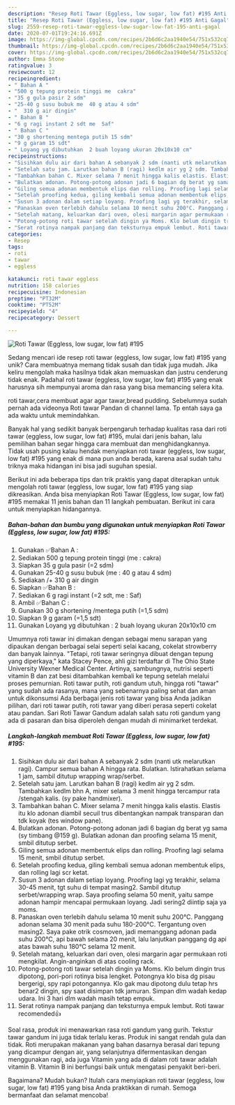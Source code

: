 ```yaml
---
description: "Resep Roti Tawar (Eggless, low sugar, low fat) #195 Anti Gagal"
title: "Resep Roti Tawar (Eggless, low sugar, low fat) #195 Anti Gagal"
slug: 2559-resep-roti-tawar-eggless-low-sugar-low-fat-195-anti-gagal
date: 2020-07-01T19:24:16.691Z
image: https://img-global.cpcdn.com/recipes/2b6d6c2aa1940e54/751x532cq70/roti-tawar-eggless-low-sugar-low-fat-195-foto-resep-utama.jpg
thumbnail: https://img-global.cpcdn.com/recipes/2b6d6c2aa1940e54/751x532cq70/roti-tawar-eggless-low-sugar-low-fat-195-foto-resep-utama.jpg
cover: https://img-global.cpcdn.com/recipes/2b6d6c2aa1940e54/751x532cq70/roti-tawar-eggless-low-sugar-low-fat-195-foto-resep-utama.jpg
author: Emma Stone
ratingvalue: 3
reviewcount: 12
recipeingredient:
- " Bahan A "
- "500 g tepung protein tinggi me  cakra"
- "35 g gula pasir 2 sdm"
- "25-40 g susu bubuk me  40 g atau 4 sdm"
- "  310 g air dingin"
- " Bahan B "
- "6 g ragi instant 2 sdt me  Saf"
- " Bahan C "
- "30 g shortening mentega putih 15 sdm"
- "9 g garam 15 sdt"
- " Loyang yg dibutuhkan  2 buah loyang ukuran 20x10x10 cm"
recipeinstructions:
- "Sisihkan dulu air dari bahan A sebanyak 2 sdm (nanti utk melarutkan ragi). Campur semua bahan A hingga rata. Bulatkan. Istirahatkan selama 1 jam, sambil ditutup wrapping wrap/serbet."
- "Setelah satu jam. Larutkan bahan B (ragi) kedlm air yg 2 sdm. Tambahkan kedlm bhn A, mixer selama 3 menit hingga tercampur rata /stengah kalis. (sy pake handmixer)."
- "Tambahkan bahan C. Mixer selama 7 menit hingga kalis elastis. Elastis itu klo adonan diambil secuil trus dibentangkan nampak transparan dan tdk koyak (tes window pane)."
- "Bulatkan adonan. Potong-potong adonan jadi 6 bagian dg berat yg sama (sy timbang @159 g). Bulatkan adonan dan proofing selama 15 menit, smbil ditutup serbet."
- "Giling semua adonan membentuk elips dan rolling. Proofing lagi selama 15 menit, smbil ditutup serbet."
- "Setelah proofing kedua, giling kembali semua adonan membentuk elips, dan rolling lagi scr ketat."
- "Susun 3 adonan dalam setiap loyang. Proofing lagi yg terakhir, selama 30-45 menit, tgt suhu di tempat masing2. Sambil ditutup serbet/wrapping wrap. Saya proofing selama 50 menit, yaitu sampe adonan hampir mencapai permukaan loyang. Jadi sering2 diintip saja ya moms."
- "Panaskan oven terlebih dahulu selama 10 menit suhu 200°C. Panggang adonan selama 30 menit pada suhu 180-200°C. Tergantung oven masing2. Saya pake otrik cosmoven, jadi memanggang adonan pada suhu 200°C, api bawah selama 20 menit, lalu lanjutkan panggang dg api atas bawah suhu 180°C selama 12 menit."
- "Setelah matang, keluarkan dari oven, olesi margarin agar permukaan roti mengkilat. Angin-anginkan di atas cooling rack."
- "Potong-potong roti tawar setelah dingin ya Moms. Klo belum dingin trus dipotong, pori-pori rotinya bisa lengket. Potongnya klo bisa dg pisau bergerigi, spy rapi potongannya. Klo gak mau dipotong dulu tetap hrs benar2 dingin, spy saat disimpan tdk jamuran. Simpan dlm wadah kedap udara. Ini 3 hari dlm wadah masih tetap empuk."
- "Serat rotinya nampak panjang dan teksturnya empuk lembut. Roti tawar recomended👍"
categories:
- Resep
tags:
- roti
- tawar
- eggless

katakunci: roti tawar eggless 
nutrition: 158 calories
recipecuisine: Indonesian
preptime: "PT32M"
cooktime: "PT52M"
recipeyield: "4"
recipecategory: Dessert

---
```



![Roti Tawar (Eggless, low sugar, low fat) #195](https://img-global.cpcdn.com/recipes/2b6d6c2aa1940e54/751x532cq70/roti-tawar-eggless-low-sugar-low-fat-195-foto-resep-utama.jpg)

Sedang mencari ide resep roti tawar (eggless, low sugar, low fat) #195 yang unik? Cara membuatnya memang tidak susah dan tidak juga mudah. Jika keliru mengolah maka hasilnya tidak akan memuaskan dan justru cenderung tidak enak. Padahal roti tawar (eggless, low sugar, low fat) #195 yang enak harusnya sih mempunyai aroma dan rasa yang bisa memancing selera kita.

roti tawar,cera membuat agar agar tawar,bread pudding. Sebelumnya sudah pernah ada videonya Roti tawar Pandan di channel lama. Tp entah saya ga ada waktu untuk memindahkan.

Banyak hal yang sedikit banyak berpengaruh terhadap kualitas rasa dari roti tawar (eggless, low sugar, low fat) #195, mulai dari jenis bahan, lalu pemilihan bahan segar hingga cara membuat dan menghidangkannya. Tidak usah pusing kalau hendak menyiapkan roti tawar (eggless, low sugar, low fat) #195 yang enak di mana pun anda berada, karena asal sudah tahu triknya maka hidangan ini bisa jadi suguhan spesial.


Berikut ini ada beberapa tips dan trik praktis yang dapat diterapkan untuk mengolah roti tawar (eggless, low sugar, low fat) #195 yang siap dikreasikan. Anda bisa menyiapkan Roti Tawar (Eggless, low sugar, low fat) #195 memakai 11 jenis bahan dan 11 langkah pembuatan. Berikut ini cara untuk menyiapkan hidangannya.

<!--inarticleads1-->

##### Bahan-bahan dan bumbu yang digunakan untuk menyiapkan Roti Tawar (Eggless, low sugar, low fat) #195:

1. Gunakan  ✅Bahan A :
1. Sediakan 500 g tepung protein tinggi (me : cakra)
1. Siapkan 35 g gula pasir (=2 sdm)
1. Gunakan 25-40 g susu bubuk (me : 40 g atau 4 sdm)
1. Sediakan  /+ 310 g air dingin
1. Siapkan  ✅Bahan B :
1. Sediakan 6 g ragi instant (=2 sdt, me : Saf)
1. Ambil  ✅Bahan C :
1. Gunakan 30 g shortening /mentega putih (=1,5 sdm)
1. Siapkan 9 g garam (=1,5 sdt)
1. Gunakan  Loyang yg dibutuhkan : 2 buah loyang ukuran 20x10x10 cm


Umumnya roti tawar ini dimakan dengan sebagai menu sarapan yang dipaukan dengan berbagai selai seperti selai kacang, cokelat strowberry dan banyak lainnya. &#34;Tetapi, roti tawar seringnya dibuat dengan tepung yang diperkaya,&#34; kata Stacey Pence, ahli gizi terdaftar di The Ohio State University Wexner Medical Center. Artinya, sambungnya, nutrisi seperti vitamin B dan zat besi ditambahkan kembali ke tepung setelah melalui proses pemurnian. Roti tawar putih, roti gandum utuh, hingga roti &#34;tawar&#34; yang sudah ada rasanya, mana yang sebenarnya paling sehat dan aman untuk dikonsumsi Ada berbagai jenis roti tawar yang bisa Anda jadikan pilihan, dari roti tawar putih, roti tawar yang diberi perasa seperti cokelat atau pandan. Sari Roti Tawar Gandum adalah salah satu roti gandum yang ada di pasaran dan bisa diperoleh dengan mudah di minimarket terdekat. 

<!--inarticleads2-->

##### Langkah-langkah membuat Roti Tawar (Eggless, low sugar, low fat) #195:

1. Sisihkan dulu air dari bahan A sebanyak 2 sdm (nanti utk melarutkan ragi). Campur semua bahan A hingga rata. Bulatkan. Istirahatkan selama 1 jam, sambil ditutup wrapping wrap/serbet.
1. Setelah satu jam. Larutkan bahan B (ragi) kedlm air yg 2 sdm. Tambahkan kedlm bhn A, mixer selama 3 menit hingga tercampur rata /stengah kalis. (sy pake handmixer).
1. Tambahkan bahan C. Mixer selama 7 menit hingga kalis elastis. Elastis itu klo adonan diambil secuil trus dibentangkan nampak transparan dan tdk koyak (tes window pane).
1. Bulatkan adonan. Potong-potong adonan jadi 6 bagian dg berat yg sama (sy timbang @159 g). Bulatkan adonan dan proofing selama 15 menit, smbil ditutup serbet.
1. Giling semua adonan membentuk elips dan rolling. Proofing lagi selama 15 menit, smbil ditutup serbet.
1. Setelah proofing kedua, giling kembali semua adonan membentuk elips, dan rolling lagi scr ketat.
1. Susun 3 adonan dalam setiap loyang. Proofing lagi yg terakhir, selama 30-45 menit, tgt suhu di tempat masing2. Sambil ditutup serbet/wrapping wrap. Saya proofing selama 50 menit, yaitu sampe adonan hampir mencapai permukaan loyang. Jadi sering2 diintip saja ya moms.
1. Panaskan oven terlebih dahulu selama 10 menit suhu 200°C. Panggang adonan selama 30 menit pada suhu 180-200°C. Tergantung oven masing2. Saya pake otrik cosmoven, jadi memanggang adonan pada suhu 200°C, api bawah selama 20 menit, lalu lanjutkan panggang dg api atas bawah suhu 180°C selama 12 menit.
1. Setelah matang, keluarkan dari oven, olesi margarin agar permukaan roti mengkilat. Angin-anginkan di atas cooling rack.
1. Potong-potong roti tawar setelah dingin ya Moms. Klo belum dingin trus dipotong, pori-pori rotinya bisa lengket. Potongnya klo bisa dg pisau bergerigi, spy rapi potongannya. Klo gak mau dipotong dulu tetap hrs benar2 dingin, spy saat disimpan tdk jamuran. Simpan dlm wadah kedap udara. Ini 3 hari dlm wadah masih tetap empuk.
1. Serat rotinya nampak panjang dan teksturnya empuk lembut. Roti tawar recomended👍


Soal rasa, produk ini menawarkan rasa roti gandum yang gurih. Tekstur tawar gandum ini juga tidak terlalu keras. Produk ini sangat rendah gula dan tidak. Roti merupakan makanan yang bahan dasarnya berasal dari tepung yang dicampur dengan air, yang selanjutnya difermentasikan dengan menggunakan ragi, ada juga Vitamin yang ada di dalam roti tawar adalah vitamin B. Vitamin B ini berfungsi baik untuk mengatasi penyakit beri-beri. 

Bagaimana? Mudah bukan? Itulah cara menyiapkan roti tawar (eggless, low sugar, low fat) #195 yang bisa Anda praktikkan di rumah. Semoga bermanfaat dan selamat mencoba!
